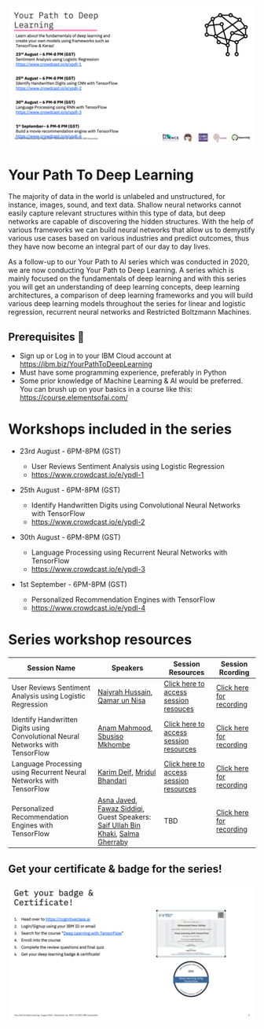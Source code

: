 ![YPDL-Banner](https://github.com/IBMDeveloperMEA/YPDL-SentimentAnalysis-LR/raw/main/images/slide_images/Slide1.png?raw=true)

# Your Path To Deep Learning

The majority of data in the world is unlabeled and unstructured, for instance, images, sound, and text data. Shallow neural networks cannot easily capture relevant structures within this type of data, but deep networks are capable of discovering the hidden structures. With the help of various frameworks we can build neural networks that allow us to demystify various use cases based on various industries and predict outcomes, thus they have now become an integral part of our day to day lives. 

As a follow-up to our Your Path to AI series which was conducted in 2020, we are now conducting Your Path to Deep Learning. A series which is mainly focused on the fundamentals of deep learning and with this series you will get an understanding of deep learning concepts, deep learning architectures, a comparison of deep learning frameworks and you will build various deep learning models throughout the series for linear and logistic regression, recurrent neural networks and Restricted Boltzmann Machines.

## Prerequisites 🎈
- Sign up or Log in to your IBM Cloud account at https://ibm.biz/YourPathToDeepLearning
- Must have some programming experience, preferably in Python
- Some prior knowledge of Machine Learning &amp; AI would be preferred. You can brush up on your basics in a course like this: https://course.elementsofai.com/

# Workshops included in the series

- 23rd August - 6PM-8PM (GST)
    -  User Reviews Sentiment Analysis using Logistic Regression
    - https://www.crowdcast.io/e/ypdl-1

- 25th August - 6PM-8PM (GST) 
    -  Identify Handwritten Digits using Convolutional Neural Networks with TensorFlow
    - https://www.crowdcast.io/e/ypdl-2

- 30th August - 6PM-8PM (GST) 
    -  Language Processing using Recurrent Neural Networks with TensorFlow
    - https://www.crowdcast.io/e/ypdl-3

- 1st September - 6PM-8PM (GST)
    -  Personalized Recommendation Engines with TensorFlow
    - https://www.crowdcast.io/e/ypdl-4

# Series workshop resources 

|Session Name|Speakers|Session Resources|Session Rcording|
|----|----|----|----|
|User Reviews Sentiment Analysis using Logistic Regression|[Naiyrah Hussain](https://developer.ibm.com/profiles/naiyarah.hussain1/), [Qamar un Nisa](https://developer.ibm.com/profiles/qamar.n/)|[Click here to access session resouces](https://github.com/IBMDeveloperMEA/YPDL-SentimentAnalysis-LR)|[Click here for recording](https://www.crowdcast.io/e/ypdl-1)|
|Identify Handwritten Digits using Convolutional Neural Networks with TensorFlow|[Anam Mahmood](https://developer.ibm.com/profiles/anam.mahmood/), [Sbusiso Mkhombe](https://developer.ibm.com/profiles/sbusiso.mkhombe/)|[Click here to access session resources](https://github.com/IBMDeveloperMEA/YPDL-Identify-Handwritten-Digits-using-CNN-with-TensorFlow)|[Click here for recording](https://www.crowdcast.io/e/ypdl-2)|
|Language Processing using Recurrent Neural Networks with TensorFlow|[Karim Deif](https://developer.ibm.com/profiles/karim.deif1/), [Mridul Bhandari](https://developer.ibm.com/profiles/mridul.bhandari/)|[Click here to access session resources](https://github.com/IBMDeveloperMEA/YPDL-Recurrent-Neural-Networks-using-TensorFlow-Keras)|[Click here for recording](https://www.crowdcast.io/e/ypdl-3)|
|Personalized Recommendation Engines with TensorFlow|[Asna Javed](https://developer.ibm.com/profiles/asna.javed1/), [Fawaz Siddiqi](https://developer.ibm.com/profiles/mohammad.fawaz.siddiqi/), Guest Speakers: [Saif Ullah Bin Khaki](https://www.linkedin.com/in/saif-ullah-bin-khaki-57ba45170/), [Salma Gherraby](https://www.linkedin.com/in/salmagherraby/)|TBD|[Click here for recording](https://www.crowdcast.io/e/ypdl-4)|

## Get your certificate & badge for the series!
![YPDL-Banner-2](https://github.com/IBMDeveloperMEA/YPDL-SentimentAnalysis-LR/blob/main/images/slide_images/Slide3.png?raw=true)
